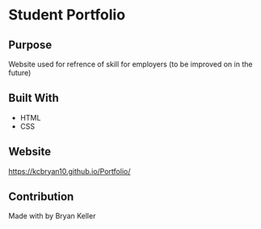 # Student Portfolio

## Purpose
Website used for refrence of skill for employers (to be improved on in the future)

## Built With
* HTML
* CSS

## Website
https://kcbryan10.github.io/Portfolio/

## Contribution
Made with by Bryan Keller

